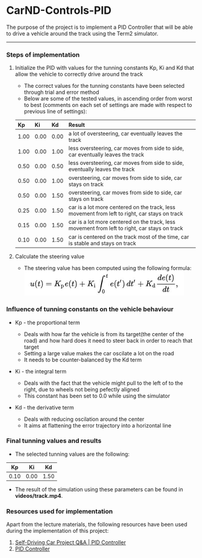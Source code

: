 # CarND-Controls-PID

The purpose of the project is to implement a PID Controller that will be able to drive a vehicle around the track using the Term2 simulator.

---

### Steps of implementation

1. Initialize the PID with values for the tunning constants Kp, Ki and Kd that allow the vehicle to correctly drive around the track
   - The correct values for the tunning constants have been selected through trial and error method
   - Below are some of the tested values, in ascending order from worst to best (comments on each set of settings are made with respect to previous line of settings):
   
   | Kp | Ki | Kd | Result |
   | -- | -- | -- | -- |
   | 1.00 | 0.00 | 0.00 | a lot of oversteering, car eventually leaves the track |
   | 1.00 | 0.00 | 1.00 | less oversteering, car moves from side to side, car eventually leaves the track |
   | 0.50 | 0.00 | 0.50 | less oversteering, car moves from side to side, eventually leaves the track |
   | 0.50 | 0.00 | 1.00 | oversteering, car moves from side to side, car stays on track |
   | 0.50 | 0.00 | 1.50 | oversteering, car moves from side to side, car stays on track |
   | 0.25 | 0.00 | 1.50 | car is a lot more centered on the track, less movement from left to right, car stays on track |
   | 0.15 | 0.00 | 1.50 | car is a lot more centered on the track, less movement from left to right, car stays on track |
   | 0.10 | 0.00 | 1.50 | car is centered on the track most of the time, car is stable and stays on track |

2. Calculate the steering value
   - The steering value has been computed using the following formula:
   ![PID mathematical formula](https://raw.githubusercontent.com/sorix6/CarND-PID-Control-Project/master/images/PID_formula.JPG)

### Influence of tunning constants on the vehicle behaviour

* Kp - the proportional term 
  - Deals with how far the vehicle is from its target(the center of the road) and how hard does it need to steer back in order to reach that target
  - Setting a large value makes the car oscilate a lot on the road
  - It needs to be counter-balanced by the Kd term

* Ki - the integral term
  - Deals with the fact that the vehicle might pull to the left of to the right, due to wheels not being pefectly aligned
  - This constant has been set to 0.0 while using the simulator 

* Kd - the derivative term
  - Deals with reducing oscilation around the center
  - It aims at flattening the error trajectory into a horizontal line

### Final tunning values and results

* The selected tunning values are the following:

| Kp | Ki | Kd |
| -- | -- | -- |
| 0.10 | 0.00 | 1.50 |


* The result of the simulation using these parameters can be found in **videos/track.mp4**.

### Resources used for implementation

Apart from the lecture materials, the following resources have been used during the implementation of this project:

1. [Self-Driving Car Project Q&A | PID Controller](https://www.youtube.com/watch?v=YamBuzDjrs8&feature=youtu.be)
2. [PID Controller](https://en.wikipedia.org/wiki/PID_controller)

